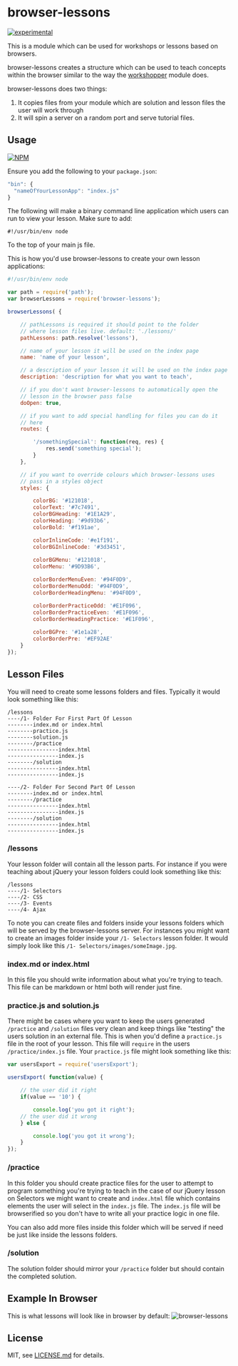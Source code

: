 # browser-lessons

[![experimental](http://badges.github.io/stability-badges/dist/experimental.svg)](http://github.com/badges/stability-badges)

This is a module which can be used for workshops or lessons based on browsers.

browser-lessons creates a structure which can be used to teach concepts within the browser similar to the way the [workshopper](https://www.npmjs.com/package/workshopper) module does.

browser-lessons does two things:

1. It copies files from your module which are solution and lesson files the user will work through
2. It will spin a server on a random port and serve tutorial files.

## Usage

[![NPM](https://nodei.co/npm/browser-lessons.png)](https://www.npmjs.com/package/browser-lessons)

Ensure you add the following to your `package.json`:
```javascript
"bin": {
  "nameOfYourLessonApp": "index.js"
}
```

The following will make a binary command line application which users can run to view your lesson. Make sure to add:
```
#!/usr/bin/env node
```
To the top of your main js file.

This is how you'd use browser-lessons to create your own lesson applications:
```javascript
#!/usr/bin/env node

var path = require('path');
var browserLessons = require('browser-lessons');

browserLessons( {

    // pathLessons is required it should point to the folder
    // where lesson files live. default: './lessons/'
    pathLessons: path.resolve('lessons'),

    // name of your lesson it will be used on the index page
    name: 'name of your lesson',

    // a description of your lesson it will be used on the index page
    description: 'description for what you want to teach',

    // if you don't want browser-lessons to automatically open the
    // lesson in the browser pass false
    doOpen: true,

    // if you want to add special handling for files you can do it
    // here
    routes: {

        '/somethingSpecial': function(req, res) {
            res.send('something special');
        }
    },

    // if you want to override colours which browser-lessons uses
    // pass in a styles object
    styles: {

        colorBG: '#121018',
        colorText: '#7c7491',
        colorBGHeading: '#1E1A29',
        colorHeading: '#9d93b6',
        colorBold: '#f191ae',

        colorInlineCode: '#e1f191',
        colorBGInlineCode: '#3d3451',
        
        colorBGMenu: '#121018',
        colorMenu: '#9D93B6',

        colorBorderMenuEven: '#94F0D9',
        colorBorderMenuOdd: '#94F0D9',
        colorBorderHeadingMenu: '#94F0D9',

        colorBorderPracticeOdd: '#E1F096',
        colorBorderPracticeEven: '#E1F096',
        colorBorderHeadingPractice: '#E1F096',
        
        colorBGPre: '#1e1a28',
        colorBorderPre: '#EF92AE'
    }
});
```

## Lesson Files

You will need to create some lessons folders and files. Typically it would look something like this:
```
/lessons
----/1- Folder For First Part Of Lesson
--------index.md or index.html
--------practice.js
--------solution.js
--------/practice
----------------index.html
----------------index.js
--------/solution
----------------index.html
----------------index.js

----/2- Folder For Second Part Of Lesson
--------index.md or index.html
--------/practice
----------------index.html
----------------index.js
--------/solution
----------------index.html
----------------index.js
```

### /lessons

Your lesson folder will contain all the lesson parts. For instance if you were teaching about jQuery your lesson folders could look something like this:
```
/lessons
----/1- Selectors
----/2- CSS
----/3- Events
----/4- Ajax
```

To note you can create files and folders inside your lessons folders which will be served by the browser-lessons server. For instances you might want to create an images folder inside your `/1- Selectors` lesson folder. It would simply look like this `/1- Selectors/images/someImage.jpg`.


### index.md or index.html

In this file you should write information about what you're trying to teach. This file can be markdown or html both will render just fine.

### practice.js and solution.js

There might be cases where you want to keep the users generated `/practice` and `/solution` files very clean and keep things like "testing" the users solution in an external file. This is when you'd define a `practice.js` file in the root of your lesson. This file will `require` in the users `/practice/index.js` file. Your `practice.js` file might look something like this:

```javascript
var usersExport = require('usersExport');

usersExport( function(value) {

    // the user did it right
    if(value == '10') {

        console.log('you got it right');
    // the user did it wrong
    } else {

        console.log('you got it wrong');
    }
});
```


### /practice

In this folder you should create practice files for the user to attempt to program something you're trying to teach in the case of our jQuery lesson on Selectors we might want to create and `index.html` file which contains elements the user will select in the `index.js` file. The `index.js` file will be browserified so you don't have to write all your practice logic in one file.

You can also add more files inside this folder which will be served if need be just like inside the lessons folders.

### /solution

The solution folder should mirror your `/practice` folder but should contain the completed solution.

## Example In Browser

This is what lessons will look like in browser by default:
![browser-lessons](images/darkScheme.jpg)



## License

MIT, see [LICENSE.md](http://github.com/Jam3/browser-lessons/blob/master/LICENSE.md) for details.
